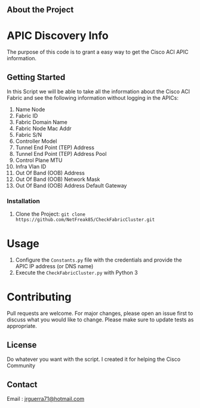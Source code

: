 <!-- ABOUT THE PROJECT -->
## About the Project

APIC Discovery Info 
===================

The purpose of this code is to grant a easy way to get the Cisco ACI APIC information.

<!-- GETTING STARTED -->
## Getting Started

In this Script we will be able to take all the information about the Cisco ACI Fabric and see the following information without logging in the APICs:

1.  Name Node
2.  Fabric ID
3.  Fabric Domain Name
4.  Fabric Node Mac Addr
5.  Fabric S/N
6.  Controller Model
7.  Tunnel End Point (TEP) Address
8.  Tunnel End Point (TEP) Address Pool
9.  Control Plane MTU
10. Infra Vlan ID
11. Out Of Band (OOB) Address
12. Out Of Band (OOB) Network Mask
13. Out Of Band (OOB) Address Default Gateway

### Installation

1.  Clone the Project:
        ``git clone https://github.com/NetFreak85/CheckFabricCluster.git``

Usage
=====

1.  Configure the ``Constants.py`` file with the credentials and provide the APIC IP address (or DNS name)
2.  Execute the ``CheckFabricCluster.py`` with Python 3  

Contributing
============

Pull requests are welcome. For major changes, please open an issue first to discuss what you would like to change.
Please make sure to update tests as appropriate.

<!-- LICENSE -->
## License

Do whatever you want with the script. I created it for helping the Cisco Community

<!-- CONTACT -->
## Contact

Email : jrguerra71@hotmail.com
